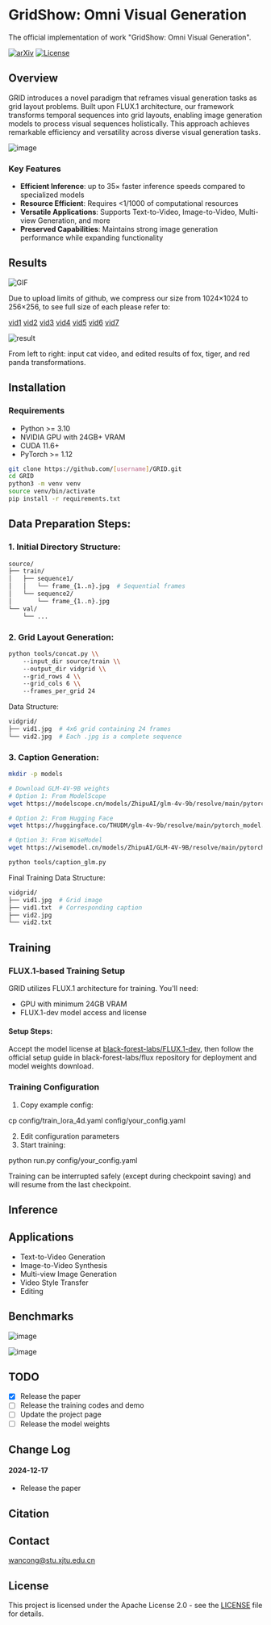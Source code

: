 
# GridShow: Omni Visual Generation 
The official implementation of work "GridShow: Omni Visual Generation".

[![arXiv](https://img.shields.io/badge/arXiv-[paper_id]-b31b1b.svg)](https://arxiv.org/abs/2412.10718)
[![License](https://img.shields.io/badge/License-Apache%202.0-blue.svg)](https://opensource.org/licenses/Apache-2.0)

## Overview
GRID introduces a novel paradigm that reframes visual generation tasks as grid layout problems. Built upon FLUX.1 architecture, our framework transforms temporal sequences into grid layouts, enabling image generation models to process visual sequences holistically. This approach achieves remarkable efficiency and versatility across diverse visual generation tasks.

![image](https://github.com/user-attachments/assets/e9f42567-5d73-4ba2-9479-740dd1155171)

### Key Features
- **Efficient Inference**: up to 35× faster inference speeds compared to specialized models
- **Resource Efficient**: Requires <1/1000 of computational resources  
- **Versatile Applications**: Supports Text-to-Video, Image-to-Video, Multi-view Generation, and more
- **Preserved Capabilities**: Maintains strong image generation performance while expanding functionality


## Results
![GIF](https://github.com/user-attachments/assets/c5949f2b-9aeb-426e-abf6-7d95ed06e8be)

Due to upload limits of github, we compress our size from 1024×1024 to 256×256, to see full size of each please refer to:

[vid1](https://github.com/user-attachments/assets/360827f6-a141-4e6c-9a03-67ef0a4ae0e5) [vid2](https://github.com/user-attachments/assets/6f68b74c-7851-4c4e-82d4-730e1e4e50f9) [vid3](https://github.com/user-attachments/assets/08b97df2-aca8-49a7-b0e2-3310ffcb5251) [vid4](https://github.com/user-attachments/assets/46c2c2f4-5522-402c-96ea-f7fb40ec1331) [vid5](https://github.com/user-attachments/assets/9cc29fd9-02d2-4775-80aa-d3aee2308477) [vid6](https://github.com/user-attachments/assets/8e5ab2e6-35d8-4a0d-a3fc-3758756febd2) [vid7](https://github.com/user-attachments/assets/18a56da8-04d3-4fe4-9919-0e1a48dd0dd0)          


![result](https://github.com/user-attachments/assets/df01f2da-1b73-44ab-a473-bfcd999a0c9b)

From left to right: input cat video, and edited results of fox, tiger, and red panda transformations.







## Installation

### Requirements
- Python >= 3.10
- NVIDIA GPU with 24GB+ VRAM
- CUDA 11.6+
- PyTorch >= 1.12


```bash
git clone https://github.com/[username]/GRID.git
cd GRID
python3 -m venv venv
source venv/bin/activate
pip install -r requirements.txt
```

## Data Preparation Steps:

### 1. Initial Directory Structure:
```bash
source/
├── train/
│   ├── sequence1/
│   │   └── frame_{1..n}.jpg  # Sequential frames 
│   └── sequence2/
│       └── frame_{1..n}.jpg
└── val/
    └── ...
```
### 2. Grid Layout Generation:
```bash
python tools/concat.py \\
    --input_dir source/train \\
    --output_dir vidgrid \\
    --grid_rows 4 \\
    --grid_cols 6 \\
    --frames_per_grid 24
```
Data Structure:
```bash
vidgrid/
├── vid1.jpg  # 4x6 grid containing 24 frames
└── vid2.jpg  # Each .jpg is a complete sequence
```


### 3. Caption Generation:

```bash
mkdir -p models

# Download GLM-4V-9B weights
# Option 1: From ModelScope
wget https://modelscope.cn/models/ZhipuAI/glm-4v-9b/resolve/main/pytorch_model.bin -O models/glm-4v-9b.bin

# Option 2: From Hugging Face
wget https://huggingface.co/THUDM/glm-4v-9b/resolve/main/pytorch_model.bin -O models/glm-4v-9b.bin

# Option 3: From WiseModel
wget https://wisemodel.cn/models/ZhipuAI/GLM-4V-9B/resolve/main/pytorch_model.bin -O models/glm-4v-9b.bin

python tools/caption_glm.py
```

Final Training Data Structure:
```bash
vidgrid/
├── vid1.jpg  # Grid image
├── vid1.txt  # Corresponding caption
├── vid2.jpg
└── vid2.txt
```
## Training

### FLUX.1-based Training Setup

GRID utilizes FLUX.1 architecture for training. You'll need:
- GPU with minimum 24GB VRAM
- FLUX.1-dev model access and license

#### Setup Steps:
Accept the model license at [black-forest-labs/FLUX.1-dev](https://huggingface.co/black-forest-labs/FLUX.1-dev), then follow the official setup guide in black-forest-labs/flux repository for deployment and model weights download.

### Training Configuration
1. Copy example config:

cp config/train_lora_4d.yaml config/your_config.yaml

2. Edit configuration parameters
3. Start training:

python run.py config/your_config.yaml

Training can be interrupted safely (except during checkpoint saving) and will resume from the last checkpoint.

## Inference


## Applications
- Text-to-Video Generation
- Image-to-Video Synthesis
- Multi-view Image Generation
- Video Style Transfer
- Editing

## Benchmarks

![image](https://github.com/user-attachments/assets/9dbac970-19c9-4193-b240-7ed50b6f483f)

![image](https://github.com/user-attachments/assets/7c90a02f-655a-4808-b7bc-128ab7735616)



## TODO
- [x] Release the paper
- [ ] Release the training codes and demo
- [ ] Update the project page
- [ ] Release the model weights

## Change Log

#### 2024-12-17
- Release the paper

## Citation

## Contact
wancong@stu.xjtu.edu.cn

## License
This project is licensed under the Apache License 2.0 - see the [LICENSE](LICENSE) file for details.
